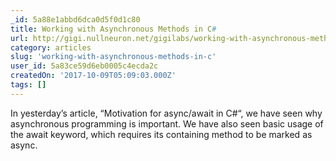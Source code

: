 ```yaml
---
_id: 5a88e1abbd6dca0d5f0d1c80
title: Working with Asynchronous Methods in C#
url: http://gigi.nullneuron.net/gigilabs/working-with-asynchronous-methods-in-c/
category: articles
slug: 'working-with-asynchronous-methods-in-c'
user_id: 5a83ce59d6eb0005c4ecda2c
createdOn: '2017-10-09T05:09:03.000Z'
tags: []
---
```


In yesterday’s article, “Motivation for async/await in C#“, we have seen why asynchronous programming is important. We have also seen basic usage of the await keyword, which requires its containing method to be marked as async.
